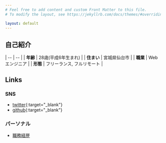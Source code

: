 ```yaml
---
# Feel free to add content and custom Front Matter to this file.
# To modify the layout, see https://jekyllrb.com/docs/themes/#overriding-theme-defaults

layout: default
---
```


## 自己紹介

| -- | -- |
| **年齢** | 28歳(平成6年生まれ) |
| **住まい** | 宮城県仙台市 |
| **職業** | Webエンジニア |
| **形態** | フリーランス, フルリモート |

## Links
### SNS
- [twitter](https://twitter.com/rikoroku){:target="_blank"}
- [github](https://github.com/rikoroku){:target="_blank"}

### パーソナル
- [職務経歴](work-experience)
